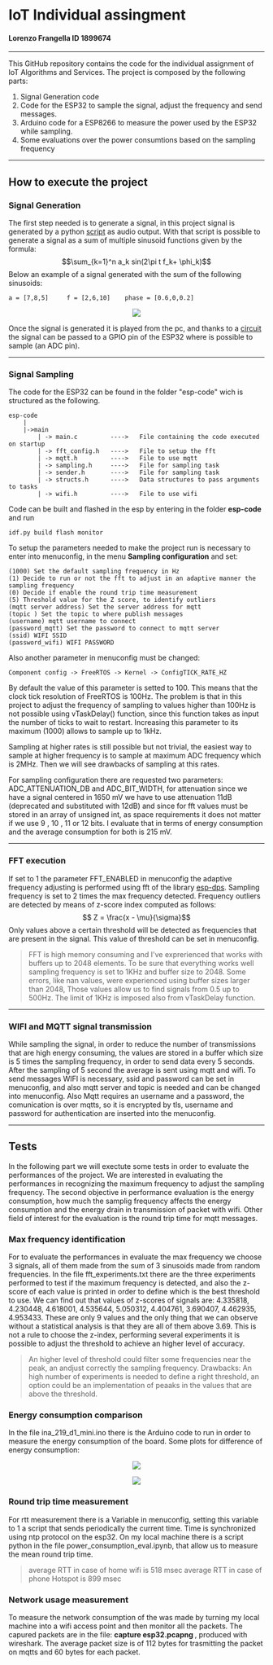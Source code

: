# IoT Individual assingment
#### Lorenzo Frangella ID 1899674
---
This GitHub repository contains the code for the individual assignment of IoT Algorithms and Services.
The project is composed by the following parts:

1. Signal Generation code
2. Code for the ESP32 to sample the signal, adjust the frequency and send messages.
3. Arduino code for a ESP8266 to measure the power used by the ESP32 while sampling.
4. Some evaluations over the power consumtions based on the sampling frequency

---

## How to execute the project

### Signal Generation

The first step needed is to generate a signal, in this project signal is generated by a python [script](https://github.com/LorenzoFrangella/Individual-assignment-1899674-iot/blob/main/signal_generation.ipynb) as audio output.
With that script is possible to generate a signal as a sum of multiple sinusoid functions given by the formula:
$$\sum_{k=1}^n a_k sin(2\pi t f_k+ \phi_k)$$
Below an example of a signal generated with the sum of the following sinusoids:

    a = [7,8,5]     f = [2,6,10]    phase = [0.6,0,0.2]


<p align="center">
  <img src="img/plots/signal_plot.png" />
</p>


Once the signal is generated it is played from the pc, and thanks to a [circuit](https://forum.arduino.cc/t/how-to-read-data-from-audio-jack/458301/3) the signal can be passed to a GPIO pin
of the ESP32 where is possible to sample (an ADC pin). 

---

### Signal Sampling
The code for the ESP32 can be found in the folder "esp-code" wich is structured as the following.

    esp-code
        |
        |->main
            | -> main.c         ---->   File containing the code executed on startup 
            | -> fft_config.h   ---->   File to setup the fft
            | -> mqtt.h         ---->   File to use mqtt
            | -> sampling.h     ---->   File for sampling task
            | -> sender.h       ---->   File for sampling task
            | -> structs.h      ---->   Data structures to pass arguments to tasks
            | -> wifi.h         ---->   File to use wifi

Code can be built and flashed in the esp by entering in the folder **esp-code** and run

    idf.py build flash monitor

To setup the parameters needed to make the project run is necessary to enter into menuconfig, 
in the menu **Sampling configuration** and set:
    
    (1000) Set the default sampling frequency in Hz
    (1) Decide to run or not the fft to adjust in an adaptive manner the sampling frequency
    (0) Decide if enable the round trip time measurement
    (5) Threshold value for the Z score, to identify outliers
    (mqtt server address) Set the server address for mqtt
    (topic ) Set the topic to where publish messages
    (username) mqtt username to connect
    (password_mqtt) Set the password to connect to mqtt server
    (ssid) WIFI SSID
    (password_wifi) WIFI PASSWORD

Also another parameter in menuconfig must be changed:

    Component config -> FreeRTOS -> Kernel -> ConfigTICK_RATE_HZ

By default the value of this parameter is setted to 100. This means that the clock tick resolution of
FreeRTOS is 100Hz. The problem is that in this project to adjust the frequency of sampling to values 
higher than 100Hz is not possible using vTaskDelay() function, since this function takes as input the 
number of ticks to wait to restart. Increasing this parameter to its maximum (1000) allows to sample
up to 1kHz.

Sampling at higher rates is still possible but not trivial, the easiest way to sample at higher frequency
is to sample at maximum ADC frequency which is 2MHz. Then we will see drawbacks of sampling at this rates.

For sampling configuration there are requested two parameters: ADC_ATTENUATION_DB and ADC_BIT_WIDTH, for attenuation 
since we have a signal centered in 1650 mV we have to use attenuation 11dB (deprecated and substituted with 12dB) and 
since for fft values must be stored in an array of unsigned int, as space requirements it does not matter if we use 
9 , 10 , 11 or 12 bits. I evaluate that in terms of energy consumption and the average consumption for both is 215 mV.


---

### FFT execution

If set to 1 the parameter FFT_ENABLED in menuconfig the adaptive frequency adjusting is performed using 
fft of the library [esp-dps](https://github.com/espressif/esp-dsp/tree/master). Sampling frequency is set 
to 2 times the max frequency detected. Frequency outliers are detected by means of z-score index computed as
follows:
$$ Z = \frac{x - \mu}{\sigma}$$
Only values above a certain threshold will be detected as frequencies that are present in the signal.
This value of threshold can be set in menuconfig.

> FFT is high memory consuming and I've exprerienced that works with buffers up to 2048 elements.
> To be sure that everything works well sampling frequency is set to 1KHz and buffer size to 2048.
> Some errors, like nan values, were experienced using buffer sizes larger than 2048, Those values allow us to 
> find signals from 0.5 up to 500Hz. The limit of 1KHz is imposed also from vTaskDelay function.

---

### WIFI and MQTT signal transmission 

While sampling the signal, in order to reduce the number of transmissions that are high energy consuming, the values are stored
in a buffer which size is 5 times the sampling frequency, in order to send data every 5 seconds. After the sampling of 5 second 
the average is sent using mqtt and wifi.
To send messages WIFI is necessary, ssid and password can be set in menuconfig, and also mqtt server and topic is needed and 
can be changed into menuconfig.
Also Mqtt requires an username and a password, the comunication is over mqtts, so it is encrypted by tls, username and password for 
authentication are inserted into the menuconfig.

---

## Tests

In the following part we will exectute some tests in order to evaluate the performances of the project. We are interested 
in evaluating the performances in recognizing the maximum frequency to adjust the sampling frequency. The second objective in
performance evaluation is the energy consumption, how much the samplig frequency affects the energy consumption and the energy drain
in transmission of packet with wifi. Other field of interest for the evaluation is the round trip time for mqtt messages.

### Max frequency identification

For to evaluate the performances in evaluate the max frequency we choose 3 signals, all of them made from the sum of 3 sinusoids made
from random frequencies. In the file fft_experiments.txt there are the three experiments performed to test if the maximum frequency is
detected, and also the z-score of each value is printed in order to define which is the best threshold to use.
We can find out that values of z-scores of signals are: 4.335818, 4.230448, 4.618001, 4.535644, 5.050312, 4.404761, 3.690407, 4.462935,
4.953433. These are only 9 values and the only thing that we can observe without a statistical analysis is that they are all of them above 3.69. This is not a rule to choose the z-index, performing several experiments it is possible to adjust the threshold to achieve an higher level of accuracy. 
> An higher level of threshold could filter some frequencies near the peak, an andjust correctly the sampling frequency.
> Drawbacks: An high number of experiments is needed to define a right threshold, an option could be an implementation of peaaks
in the values that are above the threshold.

### Energy consumption comparison
In the file ina_219_d1_mini.ino there is the Arduino code to run in order to measure the energy consumption of the board.
Some plots for difference of energy consumption:

<p align="center">
  <img src="img/plots/energy.png" />
</p>

<p align="center">
  <img src="img/plots/energy_wifi.png" />
</p>



### Round trip time measurement
For rtt measurement there is a Variable in menuconfig, setting this variable to 1 a script that sends periodically the current time.
Time is synchronized using ntp protocol on the esp32.
On my local machine there is a script python in the file power_consumption_eval.ipynb, that allow us to measure the mean round trip time.

> average RTT in case of home wifi is 518 msec
> average RTT in case of phone Hotspot is 899 msec

### Network usage measurement
To measure the network consumption of the was made by turning my local machine into a wifi access point and then monitor all the packets.
The capured packets are in the file: <b> capture esp32.pcapng </b> , produced with wireshark. The average packet size is of 112 bytes for trasmitting the packet on mqtts and 60 bytes for each packet.
